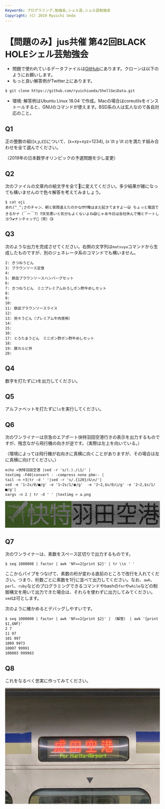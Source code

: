 ```yaml
---
Keywords: プログラミング,勉強会,シェル芸,シェル芸勉強会
Copyright: (C) 2019 Ryuichi Ueda
---
```


# 【問題のみ】jus共催 第42回BLACK HOLEシェル芸勉強会


* 問題で使われているデータファイルは[GitHub](https://github.com/ryuichiueda/ShellGeiData/tree/master/vol.42)にあります。クローンは以下のようにお願いします。
* もっと良い解答例がTwitter上にあります。

```bash
$ git clone https://github.com/ryuichiueda/ShellGeiData.git
```


* 環境: 解答例はUbuntu Linux 18.04 で作成。Macの場合はcoreutilsをインストールすると、GNUのコマンドが使えます。BSD系の人は玄人なので各自対応のこと。

## Q1

正の整数の組\((x,y,z)\)について、\(x+xy+xyz=1234\), \(x \lt y \lt z\)を満たす組み合わせを全て選んでください。

（2019年の日本数学オリンピックの予選問題を少し変更）


## Q2

次のファイルの文章内の絵文字を全て💩に変えてください。多少結果が雑になっても構いませんので色々解答を考えてみましょう。

```
$ cat oji
あれ(^_^;さのチャン、朝と夜間違えたのかな❗❓⁉俺はまだ起きてますよ〜😃 ちょっと電話できるかナ（￣ー￣?）⁉天気悪いと気分もよくないよね😱じゃあ今日は会社休んで俺とデートしヨウ💕ナンチャッテ🎵（笑）😘
```

## Q3

次のような出力を完成させてください。右側の文字列は`matsuya`コマンドから生成したものですが、別のジェネレータ系のコマンドでも構いません。

```
2: きつねうどん
3: ブラウンソース定食
4:
5: 鉄皿ブラウンソースハンバーグセット
6:
7: きつねうどん　ミニプレミアムおろしポン酢牛めしセット
8:
9:
10:
11: 鉄皿ブラウンソースライス
12:
13: 担々うどん（プレミアム牛肉使用）
14:
15:
16:
17: とろたまうどん　ミニポン酢ポン酢牛めしセット
18:
19: 豚カルビ丼
20:
```
## Q4

数字を打たずに`3`を出力してください。

## Q5

アルファベットを打たずに`ls`を実行してください。


## Q6

次のワンライナーは京急のエアポート快特羽田空港行きの表示を出力するものですが、残念ながら飛行機の向きが逆です。（実際は左上を向いている。）

（環境によっては飛行機が右向きに真横に向くことがありますが、その場合は左に真横に向けてください。）

```
echo ✈︎快特羽田空港 |sed -r 's/(.)./\1/' |
textimg -F40|convert - -compress none pbm:- |
tail -n +3|tr -d ' '|sed -r 's/.{120}/&\n/'|
sed -e '1~2s/0/■/g' -e '1~2s/1/🍀/g'  -e '2~2,$s/0/□/g' -e '2~2,$s/1/■/g'|
xargs -n 2 | tr -d ' ' |textimg > a.png
```


![](./keikyu_haneda.png)


## Q7

次のワンライナーは、素数をスペース区切りで出力するものです。

```
$ seq 1000000 | factor | awk 'NF==2{print $2}' | tr \\n ' ' 
```

ここからパイプをつなげて、素数の桁が変わる直前のところで改行を入れてください。つまり、桁数ごとに素数を1行に並べて出力してください。なお、`awk`、`perl`、`ruby`などのプログラミングできるコマンドやbashの`for`や`while`などの制御構文を用いて出力できた場合は、それらを使わずに出力してみてください。`sed`は可とします。

次のように確かめるとデバッグしやすいです。

```
$ seq 1000000 | factor | awk 'NF==2{print $2}' | （解答） | awk '{print $1,$NF}'
2 7
11 97
101 997
1009 9973
10007 99991
100003 999983
```

## Q8

これをなるべく忠実に作ってみてください。


![](narita.jpg)

